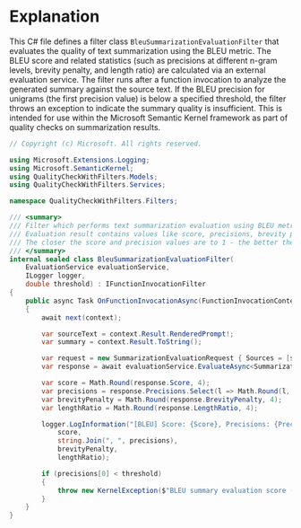 # Explanation
This C# file defines a filter class `BleuSummarizationEvaluationFilter` that evaluates the quality of text summarization using the BLEU metric. The BLEU score and related statistics (such as precisions at different n-gram levels, brevity penalty, and length ratio) are calculated via an external evaluation service. The filter runs after a function invocation to analyze the generated summary against the source text. If the BLEU precision for unigrams (the first precision value) is below a specified threshold, the filter throws an exception to indicate the summary quality is insufficient. This is intended for use within the Microsoft Semantic Kernel framework as part of quality checks on summarization results.

```csharp
// Copyright (c) Microsoft. All rights reserved.

using Microsoft.Extensions.Logging;
using Microsoft.SemanticKernel;
using QualityCheckWithFilters.Models;
using QualityCheckWithFilters.Services;

namespace QualityCheckWithFilters.Filters;

/// <summary>
/// Filter which performs text summarization evaluation using BLEU metric: https://huggingface.co/spaces/evaluate-metric/bleu.
/// Evaluation result contains values like score, precisions, brevity penalty and length ratio.
/// The closer the score and precision values are to 1 - the better the quality of the summary.
/// </summary>
internal sealed class BleuSummarizationEvaluationFilter(
    EvaluationService evaluationService,
    ILogger logger,
    double threshold) : IFunctionInvocationFilter
{
    public async Task OnFunctionInvocationAsync(FunctionInvocationContext context, Func<FunctionInvocationContext, Task> next)
    {
        await next(context);

        var sourceText = context.Result.RenderedPrompt!;
        var summary = context.Result.ToString();

        var request = new SummarizationEvaluationRequest { Sources = [sourceText], Summaries = [summary] };
        var response = await evaluationService.EvaluateAsync<SummarizationEvaluationRequest, BleuSummarizationEvaluationResponse>(request);

        var score = Math.Round(response.Score, 4);
        var precisions = response.Precisions.Select(l => Math.Round(l, 4)).ToList();
        var brevityPenalty = Math.Round(response.BrevityPenalty, 4);
        var lengthRatio = Math.Round(response.LengthRatio, 4);

        logger.LogInformation("[BLEU] Score: {Score}, Precisions: {Precisions}, Brevity penalty: {BrevityPenalty}, Length Ratio: {LengthRatio}",
            score,
            string.Join(", ", precisions),
            brevityPenalty,
            lengthRatio);

        if (precisions[0] < threshold)
        {
            throw new KernelException($"BLEU summary evaluation score ({precisions[0]}) is lower than threshold ({threshold})");
        }
    }
}
```